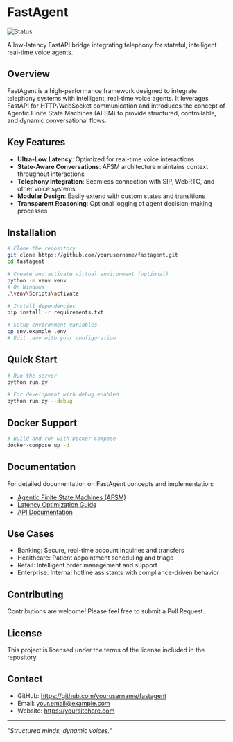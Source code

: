 # FastAgent
![Status](https://img.shields.io/badge/status-In%20Development%20–%20Experimental%20%26%20Aspirational-blue)

A low-latency FastAPI bridge integrating telephony for stateful, intelligent real-time voice agents.

## Overview

FastAgent is a high-performance framework designed to integrate telephony systems with intelligent, real-time voice agents. It leverages FastAPI for HTTP/WebSocket communication and introduces the concept of Agentic Finite State Machines (AFSM) to provide structured, controllable, and dynamic conversational flows.

## Key Features

- **Ultra-Low Latency**: Optimized for real-time voice interactions
- **State-Aware Conversations**: AFSM architecture maintains context throughout interactions
- **Telephony Integration**: Seamless connection with SIP, WebRTC, and other voice systems
- **Modular Design**: Easily extend with custom states and transitions
- **Transparent Reasoning**: Optional logging of agent decision-making processes

## Installation

```bash
# Clone the repository
git clone https://github.com/yourusername/fastagent.git
cd fastagent

# Create and activate virtual environment (optional)
python -m venv venv
# On Windows
.\venv\Scripts\activate

# Install dependencies
pip install -r requirements.txt

# Setup environment variables
cp env.example .env
# Edit .env with your configuration
```

## Quick Start

```bash
# Run the server
python run.py

# For development with debug enabled
python run.py --debug
```

## Docker Support

```bash
# Build and run with Docker Compose
docker-compose up -d
```

## Documentation

For detailed documentation on FastAgent concepts and implementation:

- [Agentic Finite State Machines (AFSM)](./agentic_finite_state_machine.md)
- [Latency Optimization Guide](./latency_optimization_guide.md)
- [API Documentation](./api_documentation.md)

## Use Cases

- Banking: Secure, real-time account inquiries and transfers
- Healthcare: Patient appointment scheduling and triage
- Retail: Intelligent order management and support
- Enterprise: Internal hotline assistants with compliance-driven behavior

## Contributing

Contributions are welcome! Please feel free to submit a Pull Request.

## License

This project is licensed under the terms of the license included in the repository.

## Contact

- GitHub: https://github.com/yourusername/fastagent
- Email: your.email@example.com
- Website: https://yoursitehere.com

---

*"Structured minds, dynamic voices."*